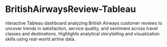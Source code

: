# BritishAirwaysReview-Tableau
nteractive Tableau dashboard analyzing British Airways customer reviews to uncover trends in satisfaction, service quality, and sentiment across travel classes and destinations. Highlights analytical storytelling and visualization skills using real-world airline data.
